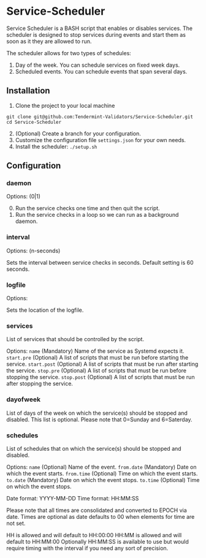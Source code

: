 # Service-Scheduler

Service Scheduler is a BASH script that enables or disables services.
The scheduler is designed to stop services during events and start
them as soon as it they are allowed to run.

The scheduler allows for two types of schedules:
1) Day of the week. You can schedule services on fixed week days.
2) Scheduled events. You can schedule events that span several days.

## Installation
1. Clone the project to your local machine
```
git clone git@github.com:Tendermint-Validators/Service-Scheduler.git
cd Service-Scheduler
```
2. (Optional) Create a branch for your configuration.
3. Customize the configuration file `settings.json` for your own needs.
4. Install the scheduler: `./setup.sh`

## Configuration

### daemon
Options: (0|1)

0. Run the service checks one time and then quit the script.
1. Run the service checks in a loop so we can run as a background daemon.

### interval
Options: (n-seconds)

Sets the interval between service checks in seconds. Default setting is 60 seconds.

### logfile
Options: <filename>

Sets the location of the logfile.

### services
List of services that should be controlled by the script.

Options:
`name` (Mandatory) Name of the service as Systemd expects it.
`start.pre` (Optional) A list of scripts that must be run before starting the service.
`start.post` (Optional) A list of scripts that must be run after starting the service.
`stop.pre` (Optional) A list of scripts that must be run before stopping the service.
`stop.post` (Optional) A list of scripts that must be run after stopping the service.

### dayofweek
List of days of the week on which the service(s) should be stopped and disabled.
This list is optional. Please note that 0=Sunday and 6=Saterday.

### schedules
List of schedules that on which the service(s) should be stopped and disabled.

Options:
`name` (Optional) Name of the event.
`from.date` (Mandatory) Date on which the event starts.
`from.time` (Optional) Time on which the event starts.
`to.date` (Mandatory) Date on which the event stops.
`to.time` (Optional) Time on which the event stops.

Date format: YYYY-MM-DD
Time format: HH:MM:SS

Please note that all times are consolidated and converted to EPOCH via date. Times are
optional as date defaults to 00 when elements for time are not set.

HH is allowed and will default to HH:00:00
HH:MM is allowed and will default to HH:MM:00
Optionally HH:MM:SS is available to use but would require timing with the interval if you
need any sort of precision.
